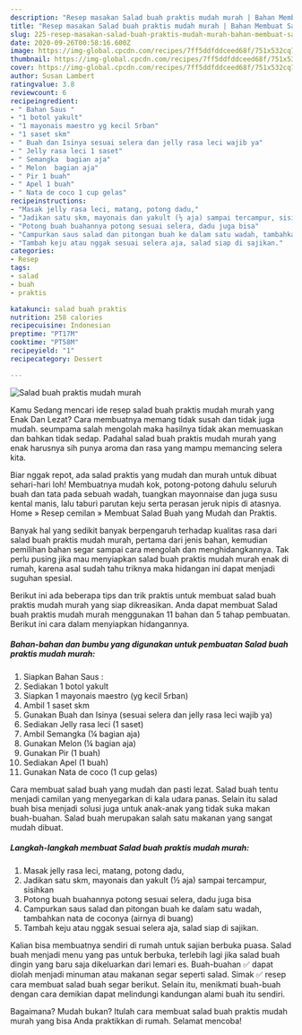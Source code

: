 ```yaml
---
description: "Resep masakan Salad buah praktis mudah murah | Bahan Membuat Salad buah praktis mudah murah Yang Lezat"
title: "Resep masakan Salad buah praktis mudah murah | Bahan Membuat Salad buah praktis mudah murah Yang Lezat"
slug: 225-resep-masakan-salad-buah-praktis-mudah-murah-bahan-membuat-salad-buah-praktis-mudah-murah-yang-lezat
date: 2020-09-26T00:58:16.600Z
image: https://img-global.cpcdn.com/recipes/7ff5ddfddceed68f/751x532cq70/salad-buah-praktis-mudah-murah-foto-resep-utama.jpg
thumbnail: https://img-global.cpcdn.com/recipes/7ff5ddfddceed68f/751x532cq70/salad-buah-praktis-mudah-murah-foto-resep-utama.jpg
cover: https://img-global.cpcdn.com/recipes/7ff5ddfddceed68f/751x532cq70/salad-buah-praktis-mudah-murah-foto-resep-utama.jpg
author: Susan Lambert
ratingvalue: 3.8
reviewcount: 6
recipeingredient:
- " Bahan Saus "
- "1 botol yakult"
- "1 mayonais maestro yg kecil 5rban"
- "1 saset skm"
- " Buah dan Isinya sesuai selera dan jelly rasa leci wajib ya"
- " Jelly rasa leci 1 saset"
- " Semangka  bagian aja"
- " Melon  bagian aja"
- " Pir 1 buah"
- " Apel 1 buah"
- " Nata de coco 1 cup gelas"
recipeinstructions:
- "Masak jelly rasa leci, matang, potong dadu,"
- "Jadikan satu skm, mayonais dan yakult (½ aja) sampai tercampur, sisihkan"
- "Potong buah buahannya potong sesuai selera, dadu juga bisa"
- "Campurkan saus salad dan pitongan buah ke dalam satu wadah, tambahkan nata de coconya (airnya di buang)"
- "Tambah keju atau nggak sesuai selera aja, salad siap di sajikan."
categories:
- Resep
tags:
- salad
- buah
- praktis

katakunci: salad buah praktis 
nutrition: 258 calories
recipecuisine: Indonesian
preptime: "PT17M"
cooktime: "PT58M"
recipeyield: "1"
recipecategory: Dessert

---
```



![Salad buah praktis mudah murah](https://img-global.cpcdn.com/recipes/7ff5ddfddceed68f/751x532cq70/salad-buah-praktis-mudah-murah-foto-resep-utama.jpg)

Kamu Sedang mencari ide resep salad buah praktis mudah murah yang Enak Dan Lezat? Cara membuatnya memang tidak susah dan tidak juga mudah. seumpama salah mengolah maka hasilnya tidak akan memuaskan dan bahkan tidak sedap. Padahal salad buah praktis mudah murah yang enak harusnya sih punya aroma dan rasa yang mampu memancing selera kita.

Biar nggak repot, ada salad praktis yang mudah dan murah untuk dibuat sehari-hari loh! Membuatnya mudah kok, potong-potong dahulu seluruh buah dan tata pada sebuah wadah, tuangkan mayonnaise dan juga susu kental manis, lalu taburi parutan keju serta perasan jeruk nipis di atasnya. Home » Resep cemilan » Membuat Salad Buah yang Mudah dan Praktis.

Banyak hal yang sedikit banyak berpengaruh terhadap kualitas rasa dari salad buah praktis mudah murah, pertama dari jenis bahan, kemudian pemilihan bahan segar sampai cara mengolah dan menghidangkannya. Tak perlu pusing jika mau menyiapkan salad buah praktis mudah murah enak di rumah, karena asal sudah tahu triknya maka hidangan ini dapat menjadi suguhan spesial.


Berikut ini ada beberapa tips dan trik praktis untuk membuat salad buah praktis mudah murah yang siap dikreasikan. Anda dapat membuat Salad buah praktis mudah murah menggunakan 11 bahan dan 5 tahap pembuatan. Berikut ini cara dalam menyiapkan hidangannya.

<!--inarticleads1-->

##### Bahan-bahan dan bumbu yang digunakan untuk pembuatan Salad buah praktis mudah murah:

1. Siapkan  Bahan Saus :
1. Sediakan 1 botol yakult
1. Siapkan 1 mayonais maestro (yg kecil 5rban)
1. Ambil 1 saset skm
1. Gunakan  Buah dan Isinya (sesuai selera dan jelly rasa leci wajib ya)
1. Sediakan  Jelly rasa leci (1 saset)
1. Ambil  Semangka (¼ bagian aja)
1. Gunakan  Melon (¼ bagian aja)
1. Gunakan  Pir (1 buah)
1. Sediakan  Apel (1 buah)
1. Gunakan  Nata de coco (1 cup gelas)


Cara membuat salad buah yang mudah dan pasti lezat. Salad buah tentu menjadi camilan yang menyegarkan di kala udara panas. Selain itu salad buah bisa menjadi solusi juga untuk anak-anak yang tidak suka makan buah-buahan. Salad buah merupakan salah satu makanan yang sangat mudah dibuat. 

<!--inarticleads2-->

##### Langkah-langkah membuat Salad buah praktis mudah murah:

1. Masak jelly rasa leci, matang, potong dadu,
1. Jadikan satu skm, mayonais dan yakult (½ aja) sampai tercampur, sisihkan
1. Potong buah buahannya potong sesuai selera, dadu juga bisa
1. Campurkan saus salad dan pitongan buah ke dalam satu wadah, tambahkan nata de coconya (airnya di buang)
1. Tambah keju atau nggak sesuai selera aja, salad siap di sajikan.


Kalian bisa membuatnya sendiri di rumah untuk sajian berbuka puasa. Salad buah menjadi menu yang pas untuk berbuka, terlebih lagi jika salad buah dingin yang baru saja dikeluarkan dari lemari es. Buah-buahan ✅ dapat diolah menjadi minuman atau makanan segar seperti salad. Simak ✅ resep cara membuat salad buah segar berikut. Selain itu, menikmati buah-buah dengan cara demikian dapat melindungi kandungan alami buah itu sendiri. 

Bagaimana? Mudah bukan? Itulah cara membuat salad buah praktis mudah murah yang bisa Anda praktikkan di rumah. Selamat mencoba!
